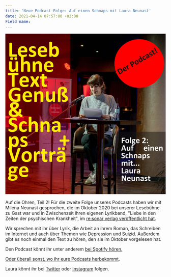 ```yaml
---
title: 'Neue Podcast-Folge: Auf einen Schnaps mit Laura Neunast'
date: 2021-04-14 07:57:00 +02:00
Field name: 
---
```


![podcast-Seite001_kl.jpg](/uploads/podcast-Seite001_kl.jpg)

Auf die Ohren, Teil 2! Für die zweite Folge unseres Podcasts haben wir mit Milena Neunast gesprochen, die im Oktober 2020 bei unserer Lesebühne zu Gast war und in Zwischenzeit ihren eigenen Lyrikband, "Liebe in den Zeiten der psychischen Krankheit", im [re:sonar verlag veröffentlicht hat](https://www.resonarverlag.de/buecher-zines/liebe-in-zeiten-der-psychischen-krankheit/). 

Wir sprechen mit ihr über Lyrik, die Arbeit an ihrem Roman, das Schreiben im Internet und auch über Themen wie Depression und Suizid. Außerdem gibt es noch einmal den Text zu hören, den sie im Oktober vorgelesen hat.

Den Podcast könnt ihr unter anderem [bei Spotify hören.](https://open.spotify.com/episode/1wC4pYUktJYdmermqYjHP1?si=0nqErO-4S6SEWUzpqhY28Q)

[Oder überall sonst, wo ihr eure Podcasts herbekommt](https://anchor.fm/lesebhne-text-genu--schnaps--vortrge).

Laura könnt ihr bei [Twitter](https://twitter.com/komodowaranin) oder [Instagram](https://www.instagram.com/komodowaranin/) folgen.
